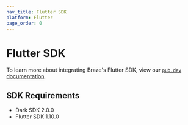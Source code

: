 ```yaml
---
nav_title: Flutter SDK
platform: Flutter
page_order: 0
---
```


# Flutter SDK

To learn more about integrating Braze's Flutter SDK, view our [`pub.dev` documentation](https://pub.dev/packages/braze_plugin).

## SDK Requirements
* Dark SDK 2.0.0
* Flutter SDK 1.10.0
